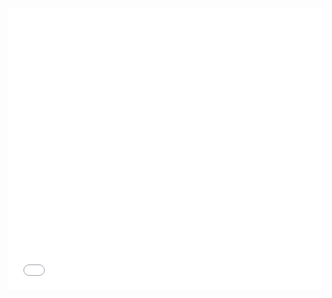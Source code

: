

<iframe id = "ifrDateTime" src = "mnu-solar-access.html"  width = "100%" height = "450" frameBorder = "0" ></iframe>

